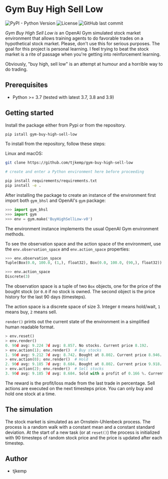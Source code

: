 # Gym Buy High Sell Low

![PyPI - Python Version](https://img.shields.io/pypi/pyversions/gym-buy-high-sell-low)
![License](https://img.shields.io/github/license/tjkemp/gym-buy-high-sell-low)
![GitHub last commit](https://img.shields.io/github/last-commit/tjkemp/gym-buy-high-sell-low)

*Gym Buy High Sell Low is* an OpenAI Gym simulated stock market environment that allows training agents to do favorable trades on a hypothetical stock market. Please, don't use this for serious purposes. The goal for this project is personal learning. I feel trying to beat the stock market is a rite of passage when you're getting into reinforcement learning.

Obviously, "buy high, sell low" is an attempt at humour and a horrible way to do trading.

## Prerequisites

- Python >= 3.7 (tested with latest 3.7, 3.8 and 3.9)

## Getting started

Install the package either from Pypi or from the repository.

```bash
pip istall gym-buy-high-sell-low
```

To install from the repository, follow these steps:

Linux and macOS:

```bash
git clone https://github.com/tjkemp/gym-buy-high-sell-low

# create and enter a Python environment here before proceeding

pip install requirements/requirements.txt
pip install -e .
```

After installing the package to create an instance of the environment first import both `gym_bhsl` and OpenAI's `gym` package:

```python
>>> import gym_bhsl
>>> import gym
>>> env = gym.make('BuyHighSellLow-v0')
```

The environment instance implements the usual OpenAI Gym environment methods.

To see the observation space and the action space of the environment, use the `env.observation_space` and `env.action_space` properties:

```python
>>> env.observation_space
Tuple(Box(0.0, 100.0, (1,), float32), Box(0.0, 100.0, (90,), float32))

>>> env.action_space
Discrete(3)
```

The observation space is a tuple of two `Box` objects, one for the price of the bought stock (or `0.0` if no stock is owned. The second object is the price history for the last 90 days (timesteps).

The action space is a discrete space of size 3. Integer `0` means hold/wait, `1` means buy, `2` means sell.

`render()` prints out the current state of the environment in a simplified human readable format.

```python
> env.reset()
> env.render()
0. 90d avg: 9.224 7d avg: 8.857. No stocks. Current price 8.192.
> env.action(1); env.render()  # Buy stocks
1. 90d avg: 9.212 7d avg: 8.742. Bought at 8.802. Current price 8.946.
> env.action(0); env.render()  # Hold
2. 90d avg: 9.185 7d avg: 8.684. Bought at 8.802. Current price 9.918.
> env.action(2); env.render()  # Sell stocks
3. 90d avg: 9.185 7d avg: 8.684. Sold with a profit of 0.166 %. Current price 10.264.
```

The reward is the profit/loss made from the last trade in percentage. Sell actions are executed on the next timesteps price. You can only buy and hold one stock at a time.

## The simulation

The stock market is simulated as an Ornstein-Uhlenbeck process. The process is a random walk with a constant mean and a constant standard deviation. At the start of a new task (or at `reset()`) the process is initialized with 90 timesteps of random stock price and the price is updated after each timestep.

## Author

* tjkemp
